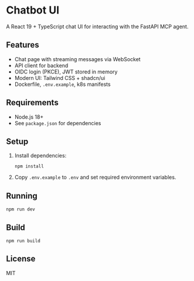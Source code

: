 # Chatbot UI

A React 19 + TypeScript chat UI for interacting with the FastAPI MCP agent.

## Features
- Chat page with streaming messages via WebSocket
- API client for backend
- OIDC login (PKCE), JWT stored in memory
- Modern UI: Tailwind CSS + shadcn/ui
- Dockerfile, `.env.example`, k8s manifests

## Requirements
- Node.js 18+
- See `package.json` for dependencies

## Setup
1. Install dependencies:
   ```pwsh
   npm install
   ```
2. Copy `.env.example` to `.env` and set required environment variables.

## Running
```pwsh
npm run dev
```

## Build
```pwsh
npm run build
```

## License
MIT
